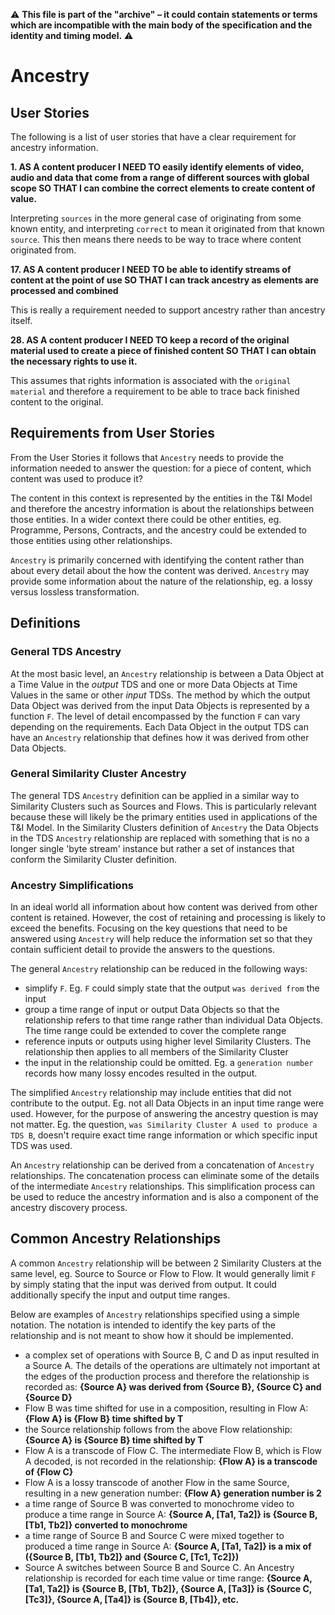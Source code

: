 :warning: **This file is part of the "archive" &ndash; it could contain statements or terms which are incompatible with the main body of the specification and the identity and timing model.** :warning:

# Ancestry

## User Stories

The following is a list of user stories that have a clear requirement for ancestry information.

**1. AS A content producer I NEED TO easily identify elements of video, audio and data that come from a range of different sources with global scope SO THAT I can combine the correct elements to create content of value.**

Interpreting `sources` in the more general case of originating from some known entity, and interpreting `correct` to mean it originated from that known `source`. This then means there needs to be way to trace where content originated from.

**17. AS A content producer I NEED TO be able to identify streams of content at the point of use SO THAT I can track ancestry as elements are processed and combined**

This is really a requirement needed to support ancestry rather than ancestry itself.


**28. AS A content producer I NEED TO keep a record of the original material used to create a piece of finished content SO THAT I can obtain the necessary rights to use it.**

This assumes that rights information is associated with the `original material` and therefore a requirement to be able to trace back finished content to the original.


## Requirements from User Stories

From the User Stories it follows that `Ancestry` needs to provide the information needed to answer the question: for a piece of content, which content was used to produce it?

The content in this context is represented by the entities in the T&I Model and therefore the ancestry information is about the relationships between those entities. In a wider context there could be other entities, eg. Programme, Persons, Contracts, and the ancestry could be extended to those entities using other relationships.

`Ancestry` is primarily concerned with identifying the content rather than about every detail about the how the content was derived. `Ancestry` may provide some information about the nature of the relationship, eg. a lossy versus lossless transformation.


## Definitions

### General TDS Ancestry

At the most basic level, an `Ancestry` relationship is between a Data Object at a Time Value in the _output_ TDS and one or more Data Objects at Time Values in the same or other _input_ TDSs. The method by which the output Data Object was derived from the input Data Objects is represented by a function `F`. The level of detail encompassed by the function `F` can vary depending on the requirements. Each Data Object in the output TDS can have an `Ancestry` relationship that defines how it was derived from other Data Objects.


### General Similarity Cluster Ancestry

The general TDS `Ancestry` definition can be applied in a similar way to Similarity Clusters such as Sources and Flows. This is particularly relevant because these will likely be the primary entities used in applications of the T&I Model. In the Similarity Clusters definition of `Ancestry` the Data Objects in the TDS `Ancestry` relationship are replaced with something that is no a longer single 'byte stream' instance but rather a set of instances that conform the Similarity Cluster definition.


### Ancestry Simplifications

In an ideal world all information about how content was derived from other content is retained. However, the cost of retaining and processing is likely to exceed the benefits. Focusing on the key questions that need to be answered using `Ancestry` will help reduce the information set so that they contain sufficient detail to provide the answers to the questions.

The general `Ancestry` relationship can be reduced in the following ways:
* simplify `F`. Eg. `F` could simply state that the output `was derived from` the input
* group a time range of input or output Data Objects so that the relationship refers to that time range rather than individual Data Objects. The time range could be extended to cover the complete range
* reference inputs or outputs using higher level Similarity Clusters. The relationship then applies to all members of the Similarity Cluster
* the input in the relationship could be omitted. Eg. a `generation number` records how many lossy encodes resulted in the output.

The simplified `Ancestry` relationship may include entities that did not contribute to the output. Eg. not all Data Objects in an input time range were used. However, for the purpose of answering the ancestry question is may not matter. Eg. the question, `was Similarity Cluster A used to produce a TDS B`, doesn't require exact time range information or which specific input TDS was used.

An `Ancestry` relationship can be derived from a concatenation of `Ancestry` relationships. The concatenation process can eliminate some of the details of the intermediate `Ancestry` relationships. This simplification process can be used to reduce the ancestry information and is also a component of the ancestry discovery process.


## Common Ancestry Relationships

A common `Ancestry` relationship will be between 2 Similarity Clusters at the same level, eg. Source to Source or Flow to Flow. It would generally limit `F` by simply stating that the input was derived from output. It could additionally specify the input and output time ranges.

Below are examples of `Ancestry` relationships specified using a simple notation. The notation is intended to identify the key parts of the relationship and is not meant to show how it should be implemented.

* a complex set of operations with Source B, C and D as input resulted in a Source A. The details of the operations are ultimately not important at the edges of the production process and therefore the relationship is recorded as: **{Source A} was derived from {Source B}, {Source C} and {Source D}**
* Flow B was time shifted for use in a composition, resulting in Flow A: **{Flow A} is {Flow B} time shifted by T**
* the Source relationship follows from the above Flow relationship: **{Source A} is {Source B} time shifted by T**
* Flow A is a transcode of Flow C. The intermediate Flow B, which is Flow A decoded, is not recorded in the relationship: **{Flow A} is a transcode of {Flow C}**
* Flow A is a lossy transcode of another Flow in the same Source, resulting in a new generation number: **{Flow A} generation number is 2**
* a time range of Source B was converted to monochrome video to produce a time range in Source A: **{Source A, [Ta1, Ta2]} is {Source B, [Tb1, Tb2]} converted to monochrome**
* a time range of Source B and Source C were mixed together to produced a time range in Source A: **{Source A, [Ta1, Ta2]} is a mix of ({Source B, [Tb1, Tb2]} and {Source C, [Tc1, Tc2]})**
* Source A switches between Source B and Source C. An Ancestry relationship is recorded for each time value or time range: **{Source A, [Ta1, Ta2]} is {Source B, [Tb1, Tb2]}, {Source A, [Ta3]} is {Source C, [Tc3]}, {Source A, [Ta4]} is {Source B, [Tb4]}, etc.**
